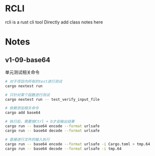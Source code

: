 # RCLI

rcli is a rust cli tool
Directly add class notes here

# Notes

## v1-09-base64

单元测试相关命令
```bash
# 对于项目内所有的test进行测试
cargo nextest run

# 只针对某个函数进行测试
cargo nextest run -- test_verify_input_file
```

```bash
# 依赖添加相关命令
cargo add base64
```

```bash
# 执行后，需要按Ctrl + D才会输出结果
cargo run -- base64 encode --format urlsafe
cargo run -- base64 decode --format urlsafe
```

```bash
# 直接进行文件的输入执行
cargo run -- base64 encode --format urlsafe -i Cargo.toml > tmp.64
cargo run -- base64 decode --format urlsafe -i tmp.64
```

